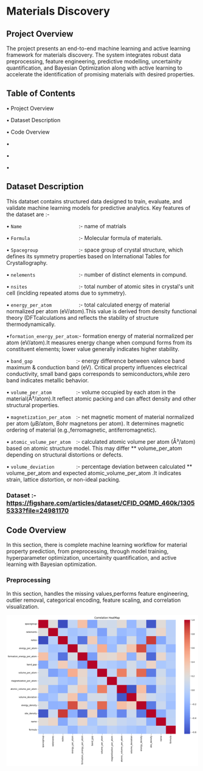 # Materials Discovery


## Project Overview

The project presents an end-to-end machine learning and active learning framework for materials discovery. The system integrates robust data preprocessing, feature engineering, predictive modelling, uncertainity quantification, and Bayesian Optimization along with active learning to accelerate the identification of promising materials with desired properties.


## Table of Contents

• Project Overview

• Dataset Description

• Code Overview

•

•

•


## Dataset Description

This datatset contains structured data designed to train, evaluate, and validate machine learning models for predictive analytics. Key features of the dataset are :-

• ``Name                     ``:- name of matrials

• ``Formula                  ``:- Molecular formula of materials.

• ``Spacegroup               ``:- space group of crystal structure, which defines its symmetry                                      properties based on International Tables for Crystallography.

• ``nelements                ``:- number of distinct elements in compund.

• ``nsites                   ``:- total  number of atomic sites in crystal's unit cell (inclding                                    repeated atoms due to symmetry).

• ``energy_per_atom          ``:- total calculated energy of material normalized per atom 
                                  (eV/atom).This value is derived from density functional theory                                   (DFTcalculations and reflects the stability of structure                                         thermodynamically.

•``formation_energy_per_atom``:- formation energy of material normalized per atom (eV/atom).It
                                  measures energy change when compund forms from its constituent
                                  elements; lower value generally indicates higher stability.

• ``band_gap                ``:- energy difference between valence band maximum & conduction band
                                (eV). Critical property influences electrical conductivity, small
                                band gaps corresponds to semiconductors,while zero band indicates
                                metallic behavior.

• ``volume_per_atom         ``:- volume occupied by each atom in the material(Å³/atom).It reflect
                                  atomic packing and can affect density and other structural
                                  properties.

• ``magnetization_per_atom  ``:- net magnetic moment of material normalized per atom (μB/atom,                                     Bohr magnetons per atom). It determines magnetic ordering of 
                                   material (e.g.,ferromagnetic, antiferromagnetic).

• ``atomic_volume_per_atom  ``:- calculated atomic volume per atom (Å³/atom) based on atomic                                       structure model. This may differ ** volume_per_atom depending
                                  on structural distortions or defects.

• ``volume_deviation        ``:- percentage deviation between calculated ** volume_per_atom and                                    expected atomic_volume_per_atom .It indicates strain, lattice                                    distortion, or non-ideal packing.

### Dataset    :- https://figshare.com/articles/dataset/CFID_OQMD_460k/13055333?file=24981170


## Code Overview

In this section, there is complete machine learning workflow for material property prediction, from preprocessing, through model training, hyperparameter optimization, uncertainity quantification, and active learning with Bayesian optimization.


### Preprocessing

In this section, handles the missing values,performs feature engineering, outlier removal, categorical encoding, feature scaling, and correlation visualization.

![Correlation Heatmap](https://github.com/Sakura-hack01/Materials-Discovery/blob/66384592f8eed44dd635881d2dfa187e6e3ca2a6/Preprocessed%20Dataset/output.png)
